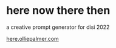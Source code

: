 # here now there then

a creative prompt generator for disi 2022

[here.olliepalmer.com](https://here.olliepalmer.com)
